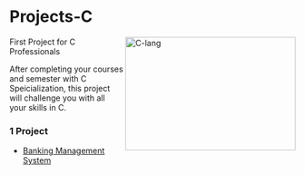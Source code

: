 # Projects-C
<p>
<a> <img src="https://raw.githubusercontent.com/gist/patevs/b007a0e98fb216438d4cbf559fac4166/raw/88f20c9d749d756be63f22b09f3c4ac570bc5101/programming.gif" alt="C-lang" height="200" width="300" align="right"> </a>
  <a>First Project for C Professionals</a></p>
<a>After completing your courses and semester with C Speicialization, this project will challenge you with all your skills in C. </a></p>

### 1 Project 
- [Banking Management System](https://github.com/hmarshmello/Projects-C-/blob/main/bankmanagementsystem.c)
